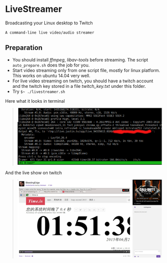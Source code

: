 LiveStreamer
============
Broadcasting your Linux desktop to Twitch

    A command-line live video/audio streamer

Preparation
-----------
* You should install *ffmpeg*, *libav-tools* before streaming. The script `auto_prepare.sh` does the job for you.
* Start video streaming only from one script file, mostly for linux platform. This works on ubuntu 14.04 very well.
* For live video streaming on twitch, you should have a twitch account and the twitch key stored in a file *twitch_key.txt* under this folder.
* Try ```$~ ./livestreamer.sh```

Here what it looks in terminal

> ![streaming](static/snapshot12.png)

And the live show on twitch

> ![on twitch](static/snapshot13.png)
